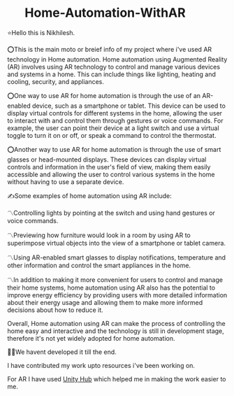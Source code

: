 # ‎ ‎ ‎ ‎ ‎ ‎ ‎ ‎ ‎ ‎ ‎ ‎ ‎ ‎ ‎ ‎ ‎ ‎ ‎ ‎ ‎ ‎ ‎ ‎ ‎ ‎ ‎ ‎ ‎ ‎ ‎‎ ‎ ‎ ‎ ‎ **Home-Automation-WithAR**
⭐Hello this is Nikhilesh.


⭕This is the main moto or breief info of my project where i've used AR technology in Home automation.
Home automation using Augmented Reality (AR) involves using AR technology to control and manage various devices and systems in a home. This can include things like lighting, heating and cooling, security, and appliances.

⭕One way to use AR for home automation is through the use of an AR-enabled device, such as a smartphone or tablet. This device can be used to display virtual controls for different systems in the home, allowing the user to interact with and control them through gestures or voice commands. For example, the user can point their device at a light switch and use a virtual toggle to turn it on or off, or speak a command to control the thermostat.

⭕Another way to use AR for home automation is through the use of smart glasses or head-mounted displays. These devices can display virtual controls and information in the user's field of view, making them easily accessible and allowing the user to control various systems in the home without having to use a separate device.

✍Some examples of home automation using AR include:

〽️Controlling lights by pointing at the switch and using hand gestures or voice commands.

〽️Previewing how furniture would look in a room by using AR to superimpose virtual objects into the view of a smartphone or tablet camera.

〽️Using AR-enabled smart glasses to display notifications, temperature and other information and control the smart appliances in the home.

〽️In addition to making it more convenient for users to control and manage their home systems, home automation using AR also has the potential to improve energy efficiency by providing users with more detailed information about their energy usage and allowing them to make more informed decisions about how to reduce it.

Overall, Home automation using AR can make the process of controlling the home easy and interactive and the technology is still in development stage, therefore it's not yet widely adopted for home automation.

📌📌We havent developed it till the end.

I have contributed my work upto resources i've been working on.

For AR I have used [Unity Hub](https://docs.unity3d.com/2020.1/Documentation/Manual/GettingStartedUnityHub.html)  which helped me in making the work easier to me.
